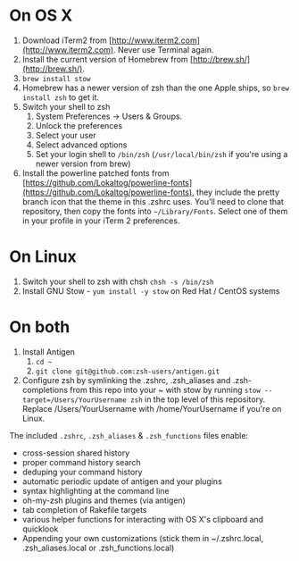 # On OS X
1. Download iTerm2 from [http://www.iterm2.com](http://www.iterm2.com). Never use Terminal again.
2. Install the current version of Homebrew from [http://brew.sh/](http://brew.sh/).
3. ```brew install stow```
4. Homebrew has a newer version of zsh than the one Apple ships, so `brew install zsh` to get it.
5. Switch your shell to zsh
    1. System Preferences -> Users & Groups.
    2. Unlock the preferences
    3. Select your user
    4. Select advanced options
    5. Set your login shell to `/bin/zsh` (`/usr/local/bin/zsh` if you're using a newer version from brew)
6. Install the powerline patched fonts from [https://github.com/Lokaltog/powerline-fonts](https://github.com/Lokaltog/powerline-fonts), they include the pretty branch icon that the theme in this .zshrc uses. You'll need to clone that repository, then copy the fonts into `~/Library/Fonts`. Select one of them in your profile in your iTerm 2 preferences.

# On Linux
1. Switch your shell to zsh with chsh `chsh -s /bin/zsh`
2. Install GNU Stow - `yum install -y stow` on Red Hat / CentOS systems

# On both
1. Install Antigen
    1. `cd ~`
    2. `git clone git@github.com:zsh-users/antigen.git`
2. Configure zsh by symlinking the .zshrc, .zsh_aliases and .zsh-completions from this repo into your ~ with stow by running `stow --target=/Users/YourUsername zsh` in the top level of this repository. Replace /Users/YourUsername with /home/YourUsername if you're on Linux.

The included `.zshrc`, `.zsh_aliases` & `.zsh_functions` files enable:
* cross-session shared history
* proper command history search
* deduping your command history
* automatic periodic update of antigen and your plugins
* syntax highlighting at the command line
* oh-my-zsh plugins and themes (via antigen)
* tab completion of Rakefile targets
* various helper functions for interacting with OS X's clipboard and quicklook
* Appending your own customizations (stick them in ~/.zshrc.local, .zsh_aliases.local or .zsh_functions.local)
